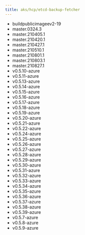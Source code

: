 ```yaml
---
title: aks/hcp/etcd-backup-fetcher
---
```

- buildpublicimageev2-19
- master.0324.3
- master.210405.1
- master.210420.1
- master.210427.1
- master.210510.1
- master.210801.1
- master.210803.1
- master.210827.1
- v0.5.10-azure
- v0.5.11-azure
- v0.5.13-azure
- v0.5.14-azure
- v0.5.15-azure
- v0.5.16-azure
- v0.5.17-azure
- v0.5.18-azure
- v0.5.19-azure
- v0.5.20-azure
- v0.5.21-azure
- v0.5.22-azure
- v0.5.24-azure
- v0.5.25-azure
- v0.5.26-azure
- v0.5.27-azure
- v0.5.28-azure
- v0.5.29-azure
- v0.5.30-azure
- v0.5.31-azure
- v0.5.32-azure
- v0.5.33-azure
- v0.5.34-azure
- v0.5.35-azure
- v0.5.36-azure
- v0.5.37-azure
- v0.5.38-azure
- v0.5.39-azure
- v0.5.7-azure
- v0.5.8-azure
- v0.5.9-azure
